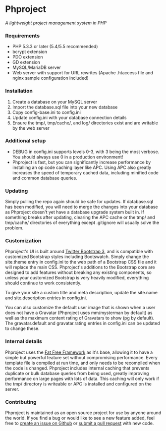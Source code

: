 Phproject
===========
*A lightweight project management system in PHP*


### Requirements
- PHP 5.3.3 or later (5.4/5.5 recommended)
- bcrypt extension
- PDO extension
- GD extension
- MySQL/MariaDB server
- Web server with support for URL rewrites (Apache .htaccess file and nginx sample configuration included)

### Installation
1. Create a database on your MySQL server
2. Import the database.sql file into your new database
3. Copy config-base.ini to config.ini
4. Update config.ini with your database connection details
5. Ensure the tmp/, tmp/cache/, and log/ directories exist and are writable by the web server

### Additional setup
- DEBUG in config.ini supports levels 0-3, with 3 being the most verbose. You should always use 0 in a production environment!
- Phproject is fast, but you can significantly increase performance by installing an op code caching layer like APC. Using APC also greatly increases the speed of temporary cached data, including minified code and common database queries.

### Updating
Simply pulling the repo again should be safe for updates. If database.sql has been modified, you will need to merge the changes into your database as Phproject doesn't yet have a database upgrade system built in. If something breaks after updating, clearing the APC cache or the tmp/ and tmp/cache/ directories of everything except .gitignore will usually solve the problem.

### Customization
Phproject's UI is built around [Twitter Bootstrap 3](http://getbootstrap.com), and is compatible with customized Bootstrap styles including Bootswatch. Simply change the site.theme entry in config.ini to the web path of a Bootstrap CSS file and it will replace the main CSS. Phproject's additions to the Bootstrap core are designed to add features without breaking any existing components, so unless your customized Bootstrap is very heavily modified, everything should continue to work consistently.

To give your site a custom title and meta description, update the site.name and site.description entries in config.ini.

You can also customize the default user image that is shown when a user does not have a Gravatar (Phproject uses mm/mysterman by default) as well as the maximum content rating of Gravatars to show (pg by default). The gravatar.default and gravatar.rating entries in config.ini can be updated to change these.

### Internal details
Phproject uses the [Fat Free Framework](http://fatfreeframework.com/home) as it's base, allowing it to have a simple but powerful feature set without compromising performance. Every template file is compiled at run time, and only needs to be recompiled when the code is changed. Phproject includes internal caching that prevents duplicate or bulk database queries from being used, greatly improving performance on large pages with lots of data. This caching will only work if the tmp/ directory is writeable or APC is installed and configured on the server.

### Contributing
Phproject is maintained as an open source project for use by anyone around the world. If you find a bug or would like to see a new feature added, feel free to [create an issue on Github](https://github.com/Alanaktion/phproject/issues/new) or [submit a pull request](https://github.com/Alanaktion/phproject/compare/) with new code.
